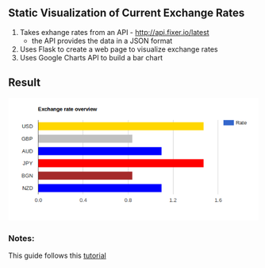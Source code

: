 ## Static Visualization of Current Exchange Rates  
1. Takes exhange rates from an API - http://api.fixer.io/latest
   * the API provides the data in a JSON format   
2. Uses Flask to create a web page to visualize exchange rates  
3. Uses Google Charts API to build a bar chart

## Result  

![alt tag](https://github.com/estambolieva/fast_track_to_python/blob/master/day4/static/exchange_rates/images/exchange_rate_screen.PNG)

### Notes:  
This guide follows this [tutorial](https://pythonspot.com/en/flask-json-and-the-google-charts-api/)  